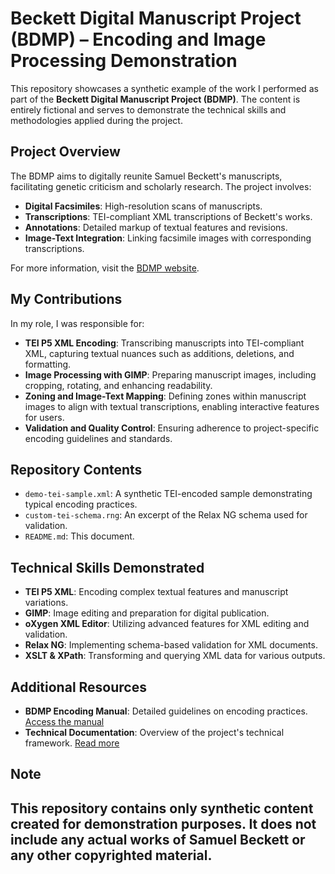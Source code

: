# Beckett Digital Manuscript Project (BDMP) – Encoding and Image Processing Demonstration

This repository showcases a synthetic example of the work I performed as part of the **Beckett Digital Manuscript Project (BDMP)**. The content is entirely fictional and serves to demonstrate the technical skills and methodologies applied during the project.

## Project Overview

The BDMP aims to digitally reunite Samuel Beckett's manuscripts, facilitating genetic criticism and scholarly research. The project involves:

- **Digital Facsimiles**: High-resolution scans of manuscripts.
- **Transcriptions**: TEI-compliant XML transcriptions of Beckett's works.
- **Annotations**: Detailed markup of textual features and revisions.
- **Image-Text Integration**: Linking facsimile images with corresponding transcriptions.

For more information, visit the [BDMP website](https://www.beckettarchive.org/).

## My Contributions

In my role, I was responsible for:

- **TEI P5 XML Encoding**: Transcribing manuscripts into TEI-compliant XML, capturing textual nuances such as additions, deletions, and formatting.
- **Image Processing with GIMP**: Preparing manuscript images, including cropping, rotating, and enhancing readability.
- **Zoning and Image-Text Mapping**: Defining zones within manuscript images to align with textual transcriptions, enabling interactive features for users.
- **Validation and Quality Control**: Ensuring adherence to project-specific encoding guidelines and standards.

## Repository Contents

- `demo-tei-sample.xml`: A synthetic TEI-encoded sample demonstrating typical encoding practices.
- `custom-tei-schema.rng`: An excerpt of the Relax NG schema used for validation.
- `README.md`: This document.

## Technical Skills Demonstrated

- **TEI P5 XML**: Encoding complex textual features and manuscript variations.
- **GIMP**: Image editing and preparation for digital publication.
- **oXygen XML Editor**: Utilizing advanced features for XML editing and validation.
- **Relax NG**: Implementing schema-based validation for XML documents.
- **XSLT & XPath**: Transforming and querying XML data for various outputs.

## Additional Resources

- **BDMP Encoding Manual**: Detailed guidelines on encoding practices. [Access the manual](https://bdmpmanual.uantwerpen.be/)
- **Technical Documentation**: Overview of the project's technical framework. [Read more](https://beckett.flw.uantwerpen.be/exist/apps/bdmp/technical)

## Note

This repository contains only synthetic content created for demonstration purposes. It does not include any actual works of Samuel Beckett or any other copyrighted material.
---


